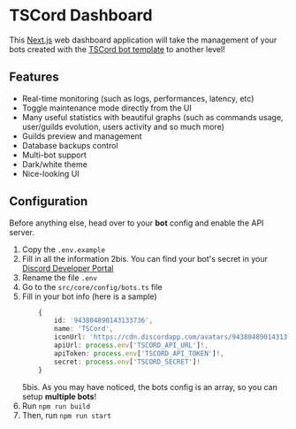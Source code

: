 # TSCord Dashboard

This [Next.js](https://nextjs.org/) web dashboard application will take the management of your bots created with the [TSCord bot template](https://github.com/barthofu/tscord) to another level!

## Features

- Real-time monitoring (such as logs, performances, latency, etc)
- Toggle maintenance mode directly from the UI
- Many useful statistics with beautiful graphs (such as commands usage, user/guilds evolution, users activity and so much more)
- Guilds preview and management
- Database backups control
- Multi-bot support
- Dark/white theme
- Nice-looking UI

## Configuration
Before anything else, head over to your **bot** config and enable the API server.

1. Copy the `.env.example`
2. Fill in all the information
    2bis. You can find your bot's secret in your [Discord Developer Portal](https://discord.com/developers/applications)
3. Rename the file `.env`
4. Go to the `src/core/config/bots.ts` file
5. Fill in your bot info (here is a sample)
    ```ts
        {
            id: '943804890143133736',
            name: 'TSCord',
            iconUrl: 'https://cdn.discordapp.com/avatars/943804890143133736/c08ad02818b89d43210a232094b32215.webp',
            apiUrl: process.env['TSCORD_API_URL']!,
            apiToken: process.env['TSCORD_API_TOKEN']!,
            secret: process.env['TSCORD_SECRET']!
        }
    ```
    5bis. As you may have noticed, the bots config is an array, so you can setup **multiple bots**!
6. Run `npm run build`
7. Then, run `npm run start`